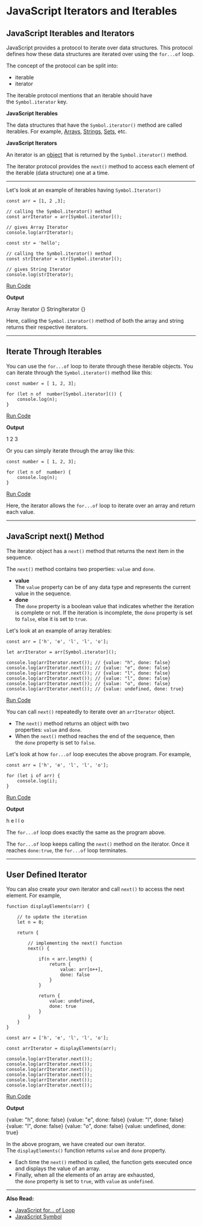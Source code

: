 # JavaScript Iterators and Iterables

## JavaScript Iterables and Iterators

JavaScript provides a protocol to iterate over data structures. This protocol defines how these data structures are iterated over using the `for...of` loop.

The concept of the protocol can be split into:

- iterable
- iterator

The iterable protocol mentions that an iterable should have the `Symbol.iterator` key.

**JavaScript Iterables**

The data structures that have the `Symbol.iterator()` method are called iterables. For example, [Arrays](https://www.programiz.com/javascript/array), [Strings](https://www.programiz.com/javascript/string), [Sets](https://www.programiz.com/javascript/set-weakset), etc.

**JavaScript Iterators**

An iterator is an [object](https://www.programiz.com/javascript/object) that is returned by the `Symbol.iterator()` method.

The iterator protocol provides the `next()` method to access each element of the iterable (data structure) one at a time.

---

Let's look at an example of iterables having `Symbol.Iterator()`

```
const arr = [1, 2 ,3];

// calling the Symbol.iterator() method
const arrIterator = arr[Symbol.iterator]();

// gives Array Iterator
console.log(arrIterator);

const str = 'hello';

// calling the Symbol.iterator() method
const strIterator = str[Symbol.iterator]();

// gives String Iterator
console.log(strIterator);
```

[Run Code](https://www.programiz.com/javascript/online-compiler)

**Output**

Array Iterator {}
StringIterator {}

Here, calling the `Symbol.iterator()` method of both the array and string returns their respective iterators.

---

## Iterate Through Iterables

You can use the `for...of` loop to iterate through these iterable objects. You can iterate through the `Symbol.iterator()` method like this:

```
const number = [ 1, 2, 3];

for (let n of  number[Symbol.iterator]()) {
    console.log(n);
}
```

[Run Code](https://www.programiz.com/javascript/online-compiler)

**Output**

1
2
3

Or you can simply iterate through the array like this:

```
const number = [ 1, 2, 3];

for (let n of  number) {
    console.log(n);
}
```

[Run Code](https://www.programiz.com/javascript/online-compiler)

Here, the iterator allows the `for...of` loop to iterate over an array and return each value.

---

## JavaScript next() Method

The iterator object has a `next()` method that returns the next item in the sequence.

The `next()` method contains two properties: `value` and `done`.

- **value**  
    The `value` property can be of any data type and represents the current value in the sequence.
- **done**  
    The `done` property is a boolean value that indicates whether the iteration is complete or not. If the iteration is incomplete, the `done` property is set to `false`, else it is set to `true`.

Let's look at an example of array iterables:

```
const arr = ['h', 'e', 'l', 'l', 'o'];

let arrIterator = arr[Symbol.iterator]();

console.log(arrIterator.next()); // {value: "h", done: false}
console.log(arrIterator.next()); // {value: "e", done: false}
console.log(arrIterator.next()); // {value: "l", done: false}
console.log(arrIterator.next()); // {value: "l", done: false}
console.log(arrIterator.next()); // {value: "o", done: false}
console.log(arrIterator.next()); // {value: undefined, done: true}
```

[Run Code](https://www.programiz.com/javascript/online-compiler)

You can call `next()` repeatedly to iterate over an `arrIterator` object.

- The `next()` method returns an object with two properties: `value` and `done`.
- When the `next()` method reaches the end of the sequence, then the `done` property is set to `false`.

Let's look at how `for...of` loop executes the above program. For example,

```
const arr = ['h', 'e', 'l', 'l', 'o'];

for (let i of arr) {
    console.log(i);
}
```

[Run Code](https://www.programiz.com/javascript/online-compiler)

**Output**

h
e
l
l
o

The `for...of` loop does exactly the same as the program above.

The `for...of` loop keeps calling the `next()` method on the iterator. Once it reaches `done:true`, the `for...of` loop terminates.

---

## User Defined Iterator

You can also create your own iterator and call `next()` to access the next element. For example,

```
function displayElements(arr) {

    // to update the iteration
    let n = 0;

    return {

        // implementing the next() function
        next() {

            if(n < arr.length) {
                return {
                    value: arr[n++],
                    done: false
                }
            }

            return {
                value: undefined,
                done: true
            }
        }
    }
}

const arr = ['h', 'e', 'l', 'l', 'o'];

const arrIterator = displayElements(arr);

console.log(arrIterator.next());
console.log(arrIterator.next());
console.log(arrIterator.next());
console.log(arrIterator.next());
console.log(arrIterator.next());
console.log(arrIterator.next());
```

[Run Code](https://www.programiz.com/javascript/online-compiler)

**Output**

{value: "h", done: false}
{value: "e", done: false}
{value: "l", done: false}
{value: "l", done: false}
{value: "o", done: false}
{value: undefined, done: true}

In the above program, we have created our own iterator. The `displayElements()` function returns `value` and `done` property.

- Each time the `next()` method is called, the function gets executed once and displays the value of an array.
- Finally, when all the elements of an array are exhausted, the `done` property is set to `true`, with `value` as `undefined`.

---

**Also Read:**

- [JavaScript for... of Loop](https://www.programiz.com/javascript/for-of)
- [JavaScript Symbol](https://www.programiz.com/javascript/symbol)